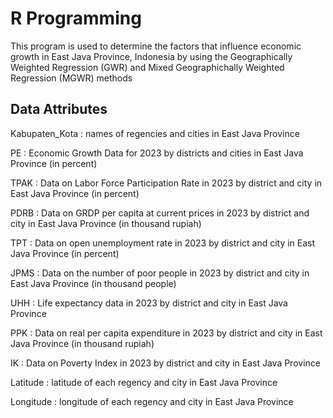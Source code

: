 # R Programming
This program is used to determine the factors that influence economic growth in East Java Province, Indonesia by using the Geographically Weighted Regression (GWR) and Mixed Geographichally Weighted Regression (MGWR) methods
## Data Attributes
Kabupaten_Kota : names of regencies and cities in East Java Province

PE : Economic Growth Data for 2023 by districts and cities in East Java Province (in percent)

TPAK : Data on Labor Force Participation Rate in 2023 by district and city in East Java Province (in percent)

PDRB : Data on GRDP per capita at current prices in 2023 by district and city in East Java Province (in thousand rupiah)

TPT : Data on open unemployment rate in 2023 by district and city in East Java Province (in percent)

JPMS : Data on the number of poor people in 2023 by district and city in East Java Province (in thousand people)

UHH : Life expectancy data in 2023 by district and city in East Java Province 

PPK : Data on real per capita expenditure in 2023 by district and city in East Java Province (in thousand rupiah)

IK : Data on Poverty Index in 2023 by district and city in East Java Province 

Latitude : latitude of each regency and city in East Java Province

Longitude : longitude of each regency and city in East Java Province
